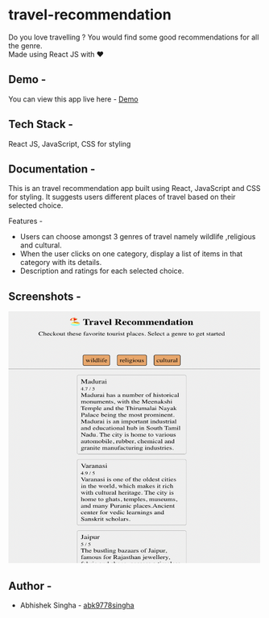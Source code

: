 # travel-recommendation 

Do you love travelling ? You would find some good recommendations for all the genre.<br/>
Made using React JS with ❤️

## Demo -

You can view this app live here - [Demo](https://travel-recommendguide-made-easy.netlify.app/)

## Tech Stack -

React JS, JavaScript, CSS for styling


## Documentation -

This is an travel recommendation app built using React, JavaScript and CSS for styling. It suggests users different places of travel based on their selected choice.

 Features -
- Users can choose amongst 3 genres of travel namely wildlife ,religious and cultural.
- When the user clicks on one category, display a list of items in that category with its details.
- Description and ratings for each selected choice.



## Screenshots -

<img src="/img/travelrecommendation.png" width="500" height="500"/>


## Author -

- Abhishek Singha - [abk9778singha](https://github.com/abk9778singha)

